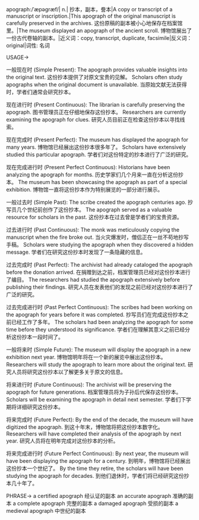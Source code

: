 apograph:/ˈæpəɡræf/| n.| 抄本，副本，誊本|A copy or transcript of a manuscript or inscription.|This apograph of the original manuscript is carefully preserved in the archives. 这份原稿的副本被小心地保存在档案馆里。|The museum displayed an apograph of the ancient scroll.  博物馆展出了一份古代卷轴的副本。|近义词：copy, transcript, duplicate, facsimile|反义词：original|词性: 名词


USAGE->

一般现在时 (Simple Present):
The apograph provides valuable insights into the original text.  这份抄本提供了对原文宝贵的见解。
Scholars often study apographs when the original document is unavailable.  当原始文献无法获得时，学者们通常会研究抄本。

现在进行时 (Present Continuous):
The librarian is carefully preserving the apograph. 图书管理员正在仔细地保存这份抄本。
Researchers are currently examining the apograph for clues.  研究人员目前正在检查这份抄本以寻找线索。

现在完成时 (Present Perfect):
The museum has displayed the apograph for many years.  博物馆已经展出这份抄本很多年了。
Scholars have extensively studied this particular apograph.  学者们对这份特定的抄本进行了广泛的研究。

现在完成进行时 (Present Perfect Continuous):
Historians have been analyzing the apograph for months.  历史学家们几个月来一直在分析这份抄本。
The museum has been showcasing the apograph as part of a special exhibition.  博物馆一直将这份抄本作为特别展览的一部分进行展示。

一般过去时 (Simple Past):
The scribe created the apograph centuries ago.  抄写员几个世纪前创作了这份抄本。
The apograph served as a valuable resource for scholars in the past.  这份抄本在过去曾是学者们的宝贵资源。

过去进行时 (Past Continuous):
The monk was meticulously copying the manuscript when the fire broke out.  当火灾爆发时，僧侣正在一丝不苟地抄写手稿。
Scholars were studying the apograph when they discovered a hidden message.  学者们在研究这份抄本时发现了一条隐藏的信息。

过去完成时 (Past Perfect):
The archivist had already cataloged the apograph before the donation arrived.  在捐赠到达之前，档案管理员已经对这份抄本进行了编目。
The researchers had studied the apograph extensively before publishing their findings.  研究人员在发表他们的发现之前已经对这份抄本进行了广泛的研究。

过去完成进行时 (Past Perfect Continuous):
The scribes had been working on the apograph for years before it was completed.  抄写员们在完成这份抄本之前已经工作了多年。
The scholars had been analyzing the apograph for some time before they understood its significance.  学者们在理解其意义之前已经分析这份抄本一段时间了。

一般将来时 (Simple Future):
The museum will display the apograph in a new exhibition next year.  博物馆明年将在一个新的展览中展出这份抄本。
Researchers will study the apograph to learn more about the original text.  研究人员将研究这份抄本以了解更多关于原文的信息。

将来进行时 (Future Continuous):
The archivist will be preserving the apograph for future generations.  档案管理员将为子孙后代保存这份抄本。
Scholars will be examining the apograph in detail next semester.  学者们下学期将详细研究这份抄本。

将来完成时 (Future Perfect):
By the end of the decade, the museum will have digitized the apograph.  到这十年末，博物馆将把这份抄本数字化。
Researchers will have completed their analysis of the apograph by next year.  研究人员将在明年完成对这份抄本的分析。

将来完成进行时 (Future Perfect Continuous):
By next year, the museum will have been displaying the apograph for a century.  到明年，博物馆将已经展出这份抄本一个世纪了。
By the time they retire, the scholars will have been studying the apograph for decades.  到他们退休时，学者们将已经研究这份抄本几十年了。


PHRASE->
a certified apograph  经认证的副本
an accurate apograph  准确的副本
a complete apograph  完整的副本
a damaged apograph  受损的副本
a medieval apograph  中世纪的副本
